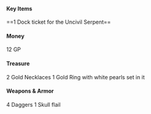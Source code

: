 #### Key Items
==1 Dock ticket for the Uncivil Serpent==

#### Money
12 GP

#### Treasure
2 Gold Necklaces
1 Gold Ring with white pearls set in it

#### Weapons & Armor
4 Daggers
1 Skull flail

